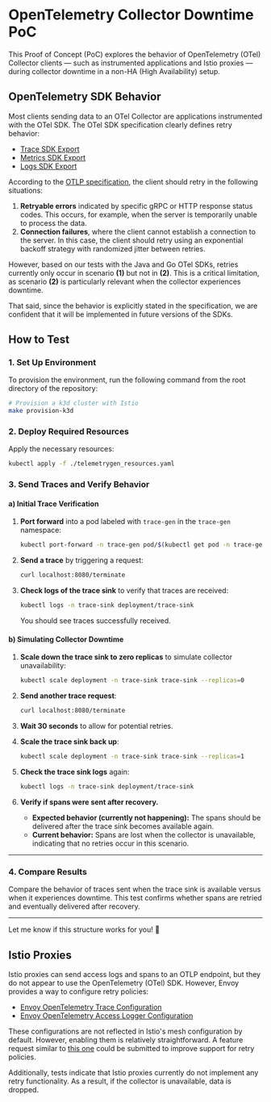 # OpenTelemetry Collector Downtime PoC

This Proof of Concept (PoC) explores the behavior of OpenTelemetry (OTel) Collector clients — such as instrumented applications and Istio proxies — during collector downtime in a non-HA (High Availability) setup.

## OpenTelemetry SDK Behavior

Most clients sending data to an OTel Collector are applications instrumented with the OTel SDK. The OTel SDK specification clearly defines retry behavior:

- [Trace SDK Export](https://opentelemetry.io/docs/specs/otel/trace/sdk/#exportbatch)
- [Metrics SDK Export](https://opentelemetry.io/docs/specs/otel/metrics/sdk/#exportbatch)
- [Logs SDK Export](https://opentelemetry.io/docs/specs/otel/logs/sdk/#export)

According to the [OTLP specification](https://opentelemetry.io/docs/specs/otlp/), the client should retry in the following situations:  

1. **Retryable errors** indicated by specific gRPC or HTTP response status codes. This occurs, for example, when the server is temporarily unable to process the data.  
2. **Connection failures**, where the client cannot establish a connection to the server. In this case, the client should retry using an exponential backoff strategy with randomized jitter between retries.  

However, based on our tests with the Java and Go OTel SDKs, retries currently only occur in scenario **(1)** but not in **(2)**. This is a critical limitation, as scenario **(2)** is particularly relevant when the collector experiences downtime.  

That said, since the behavior is explicitly stated in the specification, we are confident that it will be implemented in future versions of the SDKs.  

## How to Test  

### 1. Set Up Environment  

To provision the environment, run the following command from the root directory of the repository:  

```bash
# Provision a k3d cluster with Istio
make provision-k3d
```

### 2. Deploy Required Resources  

Apply the necessary resources:  

```bash
kubectl apply -f ./telemetrygen_resources.yaml
```

### 3. Send Traces and Verify Behavior  

#### a) Initial Trace Verification  

1. **Port forward** into a pod labeled with `trace-gen` in the `trace-gen` namespace:  

   ```bash
   kubectl port-forward -n trace-gen pod/$(kubectl get pod -n trace-gen -l app=trace-gen -o jsonpath="{.items[0].metadata.name}") 8080:8080
   ```  

2. **Send a trace** by triggering a request:  

   ```bash
   curl localhost:8080/terminate
   ```  

3. **Check logs of the trace sink** to verify that traces are received:  

   ```bash
   kubectl logs -n trace-sink deployment/trace-sink
   ```

   You should see traces successfully received.  

#### b) Simulating Collector Downtime  

1. **Scale down the trace sink to zero replicas** to simulate collector unavailability:  

   ```bash
   kubectl scale deployment -n trace-sink trace-sink --replicas=0
   ```  

2. **Send another trace request**:  

   ```bash
   curl localhost:8080/terminate
   ```  

3. **Wait 30 seconds** to allow for potential retries.  

4. **Scale the trace sink back up**:  

   ```bash
   kubectl scale deployment -n trace-sink trace-sink --replicas=1
   ```  

5. **Check the trace sink logs** again:  

   ```bash
   kubectl logs -n trace-sink deployment/trace-sink
   ```  

6. **Verify if spans were sent after recovery.**  

   - **Expected behavior (currently not happening):** The spans should be delivered after the trace sink becomes available again.  
   - **Current behavior:** Spans are lost when the collector is unavailable, indicating that no retries occur in this scenario.  

---

### 4. Compare Results  

Compare the behavior of traces sent when the trace sink is available versus when it experiences downtime. This test confirms whether spans are retried and eventually delivered after recovery.  

---

Let me know if this structure works for you! 🚀



## Istio Proxies  

Istio proxies can send access logs and spans to an OTLP endpoint, but they do not appear to use the OpenTelemetry (OTel) SDK. However, Envoy provides a way to configure retry policies:  

- [Envoy OpenTelemetry Trace Configuration](https://www.envoyproxy.io/docs/envoy/latest/api-v3/config/trace/v3/opentelemetry.proto.html)  
- [Envoy OpenTelemetry Access Logger Configuration](https://www.envoyproxy.io/docs/envoy/latest/api-v3/extensions/access_loggers/open_telemetry/v3/logs_service.proto)  

These configurations are not reflected in Istio's mesh configuration by default. However, enabling them is relatively straightforward. A feature request similar to [this one](https://github.com/istio/istio/issues/52873) could be submitted to improve support for retry policies.  

Additionally, tests indicate that Istio proxies currently do not implement any retry functionality. As a result, if the collector is unavailable, data is dropped.  

